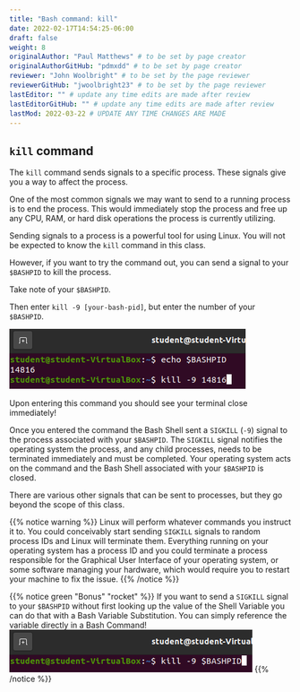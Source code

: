 ```yaml
---
title: "Bash command: kill"
date: 2022-02-17T14:54:25-06:00
draft: false
weight: 8
originalAuthor: "Paul Matthews" # to be set by page creator
originalAuthorGitHub: "pdmxdd" # to be set by page creator
reviewer: "John Woolbright" # to be set by the page reviewer
reviewerGitHub: "jwoolbright23" # to be set by the page reviewer
lastEditor: "" # update any time edits are made after review
lastEditorGitHub: "" # update any time edits are made after review
lastMod: 2022-03-22 # UPDATE ANY TIME CHANGES ARE MADE
---
```


## `kill` command

The `kill` command sends signals to a specific process. These signals give you a way to affect the process. 

One of the most common signals we may want to send to a running process is to end the process. This would immediately stop the process and free up any CPU, RAM, or hard disk operations the process is currently utilizing.

Sending signals to a process is a powerful tool for using Linux. You will not be expected to know the `kill` command in this class.

However, if you want to try the command out, you can send a signal to your `$BASHPID` to kill the process.

Take note of your `$BASHPID`.

Then enter `kill -9 [your-bash-pid]`, but enter the number of your `$BASHPID`.

![Kill Bash Shell](pictures/kill-bash-shell.png)

Upon entering this command you should see your terminal close immediately!

Once you entered the command the Bash Shell sent a `SIGKILL` (`-9`) signal to the process associated with your `$BASHPID`. The `SIGKILL` signal notifies the operating system the process, and any child processes, needs to be terminated immediately and must be completed. Your operating system acts on the command and the Bash Shell associated with your `$BASHPID` is closed.

There are various other signals that can be sent to processes, but they go beyond the scope of this class.

{{% notice warning %}}
Linux will perform whatever commands you instruct it to. You could conceivably start sending `SIGKILL` signals to random process IDs and Linux will terminate them. Everything running on your operating system has a process ID and you could terminate a process responsible for the Graphical User Interface of your operating system, or some software managing your hardware, which would require you to restart your machine to fix the issue.
{{% /notice %}}

{{% notice green "Bonus" "rocket" %}}
If you want to send a `SIGKILL` signal to your `$BASHPID` without first looking up the value of the Shell Variable you can do that with a Bash Variable Substitution. You can simply reference the variable directly in a Bash Command!
![Bash Variable Substitution](pictures/bash-variable-subtitution.png)
{{% /notice %}}